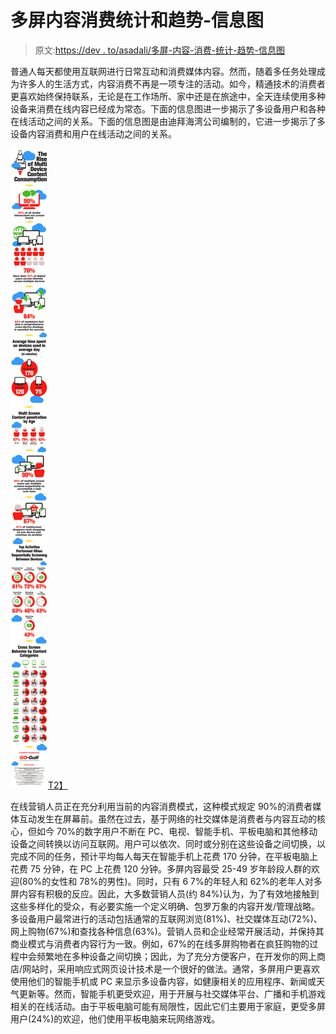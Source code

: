 # 多屏内容消费统计和趋势-信息图

> 原文:[https://dev . to/asadali/多屏-内容-消费-统计-趋势-信息图](https://dev.to/asadali/multi-screen-content-consumption-statistics--trends---infographic)

普通人每天都使用互联网进行日常互动和消费媒体内容。然而，随着多任务处理成为许多人的生活方式，内容消费不再是一项专注的活动。如今，精通技术的消费者更喜欢始终保持联系，无论是在工作场所、家中还是在旅途中，全天连续使用多种设备来消费在线内容已经成为常态。下面的信息图进一步揭示了多设备用户和各种在线活动之间的关系。下面的信息图是由迪拜海湾公司编制的，它进一步揭示了多设备内容消费和用户在线活动之间的关系。

[![multi-screen content consumption](img/42c30b8c8c24831093e83656cf23beb5.png)T2】](https://res.cloudinary.com/practicaldev/image/fetch/s--1MCsxpzh--/c_limit%2Cf_auto%2Cfl_progressive%2Cq_66%2Cw_880/https://www.go-gulf.ae/wp-content/uploads/2017/07/multi-device-content-consumption.gif)

在线营销人员正在充分利用当前的内容消费模式，这种模式规定 90%的消费者媒体互动发生在屏幕前。虽然在过去，基于网络的社交媒体是消费者与内容互动的核心，但如今 70%的数字用户不断在 PC、电视、智能手机、平板电脑和其他移动设备之间转换以访问互联网。用户可以依次、同时或分别在这些设备之间切换，以完成不同的任务，预计平均每人每天在智能手机上花费 170 分钟，在平板电脑上花费 75 分钟，在 PC 上花费 120 分钟。多屏内容最受 25-49 岁年龄段人群的欢迎(80%的女性和 78%的男性)。同时，只有 6 7%的年轻人和 62%的老年人对多屏内容有积极的反应。因此，大多数营销人员(约 84%)认为，为了有效地接触到这些多样化的受众，有必要实施一个定义明确、包罗万象的内容开发/管理战略。多设备用户最常进行的活动包括通常的互联网浏览(81%)、社交媒体互动(72%)、网上购物(67%)和查找各种信息(63%)。营销人员和企业经常开展活动，并保持其商业模式与消费者内容行为一致。例如，67%的在线多屏购物者在疯狂购物的过程中会频繁地在多种设备之间切换；因此，为了充分方便客户，在开发你的网上商店/网站时，采用响应式网页设计技术是一个很好的做法。通常，多屏用户更喜欢使用他们的智能手机或 PC 来显示多设备内容，如健康相关的应用程序、新闻或天气更新等。然而，智能手机更受欢迎，用于开展与社交媒体平台、广播和手机游戏相关的在线活动。由于平板电脑可能有局限性，因此它们主要用于家庭，更受多屏用户(24%)的欢迎，他们使用平板电脑来玩网络游戏。